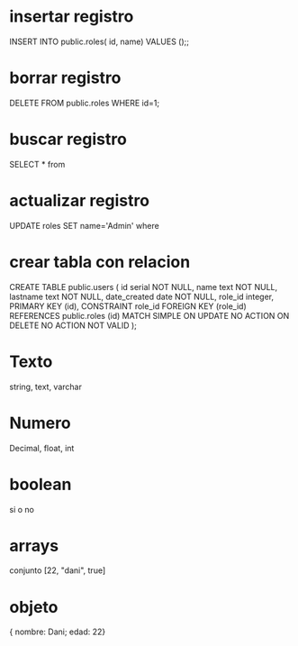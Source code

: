 # insertar registro

INSERT INTO public.roles(
	id, name)
	VALUES ();;

# borrar registro

DELETE FROM public.roles
	WHERE id=1;

# buscar registro

SELECT * from 

# actualizar registro

UPDATE roles
SET name='Admin'
where <condition>

# crear tabla con relacion

CREATE TABLE public.users
(
    id serial NOT NULL,
    name text NOT NULL,
    lastname text NOT NULL,
    date_created date NOT NULL,
    role_id integer,
    PRIMARY KEY (id),
    CONSTRAINT role_id FOREIGN KEY (role_id)
        REFERENCES public.roles (id) MATCH SIMPLE
        ON UPDATE NO ACTION
        ON DELETE NO ACTION
        NOT VALID
);


# Texto

string, text, varchar

# Numero

Decimal, float, int

# boolean

si o no

# arrays

conjunto [22, "dani", true]

# objeto

{ nombre: Dani; edad: 22}

